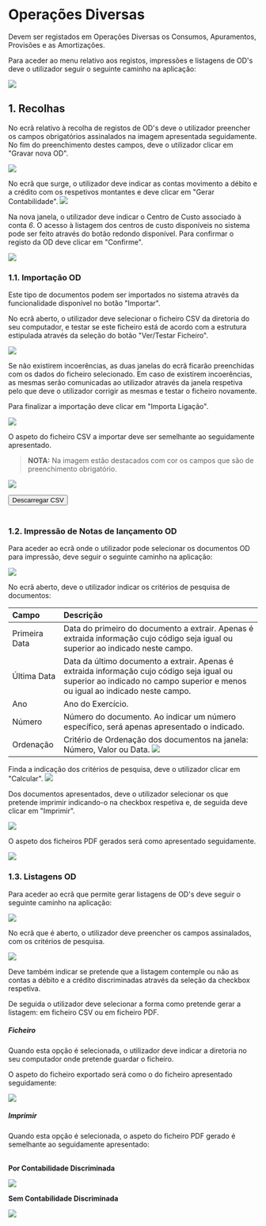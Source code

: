 # Operações Diversas

Devem ser registados em Operações Diversas os Consumos, Apuramentos, Provisões e as Amortizações.

Para aceder ao menu relativo aos registos, impressões e listagens de OD's deve o utilizador seguir o seguinte caminho na aplicação:

![](https://spmssicc.github.io/pages/markdown/mu_snc_ap.assets/mu_snc_ap-1329a32e.png)

## 1. Recolhas

No ecrã relativo à recolha de registos de OD's deve o utilizador preencher os campos obrigatórios assinalados na imagem apresentada seguidamente. No fim do preenchimento destes campos, deve o utilizador clicar em "Gravar nova OD".

![](https://spmssicc.github.io/pages/markdown/mu_snc_ap.assets/mu_snc_ap-33223ddb.png)

No ecrã que surge, o utilizador deve indicar as contas movimento a débito e a crédito com os respetivos montantes e deve clicar em "Gerar Contabilidade".
![](https://spmssicc.github.io/pages/markdown/mu_snc_ap.assets/mu_snc_ap-e4d771f8.png)

Na nova janela, o utilizador deve indicar o Centro de Custo associado à conta *6*. O acesso à listagem dos centros de custo disponíveis no sistema pode ser feito através do botão redondo disponível. Para confirmar o registo da OD deve clicar em "Confirme".

![](https://spmssicc.github.io/pages/markdown/mu_snc_ap.assets/mu_snc_ap-1301a399.png)


### 1.1. Importação OD
Este tipo de documentos podem ser importados no sistema através da funcionalidade disponível no botão "Importar".

No ecrã aberto, o utilizador deve selecionar o ficheiro CSV da diretoria do seu computador, e testar se este ficheiro está de acordo com a estrutura estipulada através da seleção do botão "Ver/Testar Ficheiro".

![](https://spmssicc.github.io/pages/markdown/mu_snc_ap.assets/mu_snc_ap-7798f755.png)

Se não existirem incoerências, as duas janelas do ecrã ficarão preenchidas com os dados do ficheiro selecionado. Em caso de existirem incoerências, as mesmas serão comunicadas ao utilizador através da janela respetiva pelo que deve o utilizador corrigir as mesmas e testar o ficheiro novamente.

Para finalizar a importação deve clicar em "Importa Ligação".

![](https://spmssicc.github.io/pages/markdown/mu_snc_ap.assets/mu_snc_ap-4a69feb5.png)

O aspeto do ficheiro CSV a importar deve ser semelhante ao seguidamente apresentado.

> **NOTA:** Na imagem estão destacados com cor os campos que são de preenchimento obrigatório.

![](https://spmssicc.github.io/pages/markdown/mu_snc_ap.assets/mu_snc_ap-a2092bf3.png)
<div style="height:40px">
<button id=descarregar type="button" onclick="location.href='https://spmssicc.github.io/pages/markdown/docs_excel/OD_SNCAP.csv'">Descarregar CSV</button>
</div>

### 1.2. Impressão de Notas de lançamento OD

Para aceder ao ecrã onde o utilizador pode selecionar os documentos OD para impressão, deve seguir o seguinte caminho na aplicação:

![](https://spmssicc.github.io/pages/markdown/mu_snc_ap.assets/mu_snc_ap-bf4b7a1b.png)

No ecrã aberto, deve o utilizador indicar os critérios de pesquisa de documentos:

|Campo| Descrição|
|:--|:--|
|Primeira Data    | Data do primeiro do documento a extrair. Apenas é extraida informação cujo código seja igual ou superior ao indicado neste campo.    |
|Última Data    |Data da último documento a extrair. Apenas é extraida informação cujo código seja igual ou superior ao indicado no campo superior e menos ou igual ao indicado neste campo.   |
|Ano    | Ano do Exercício.   |
|Número    | Número do documento. Ao indicar um número específico, será apenas apresentado o indicado.   |
|Ordenação    | Critério de Ordenação dos documentos na janela: Número, Valor ou Data. ![](https://spmssicc.github.io/pages/markdown/mu_snc_ap.assets/mu_snc_ap-b520cb09.png)  |

Finda a indicação dos critérios de pesquisa, deve o utilizador clicar em "Calcular".
![](https://spmssicc.github.io/pages/markdown/mu_snc_ap.assets/mu_snc_ap-48118c7f.png)

Dos documentos apresentados, deve o utilizador selecionar os que pretende imprimir indicando-o na checkbox respetiva e, de seguida deve clicar em "Imprimir".

![](https://spmssicc.github.io/pages/markdown/mu_snc_ap.assets/mu_snc_ap-89451eb4.png)

O aspeto dos ficheiros PDF gerados será como apresentado seguidamente.

![](https://spmssicc.github.io/pages/markdown/mu_snc_ap.assets/mu_snc_ap-cf4d3e63.png)

### 1.3. Listagens OD

Para aceder ao ecrã que permite gerar listagens de OD's deve seguir o seguinte caminho na aplicação:

![](https://spmssicc.github.io/pages/markdown/mu_snc_ap.assets/mu_snc_ap-0915d94d.png)

No ecrã que é aberto, o utilizador deve preencher os campos assinalados, com os critérios de pesquisa.

![](https://spmssicc.github.io/pages/markdown/mu_snc_ap.assets/mu_snc_ap-36b514eb.png)

Deve também indicar se pretende que a listagem contemple ou não as contas a débito e a crédito discriminadas através da seleção da checkbox respetiva.

De seguida o utilizador deve selecionar a forma como pretende gerar a listagem: em ficheiro CSV ou em ficheiro PDF.

##### Ficheiro

Quando esta opção é selecionada, o utilizador deve indicar a diretoria no seu computador onde pretende guardar o ficheiro.

O aspeto do ficheiro exportado será como o do ficheiro apresentado seguidamente:

![](https://spmssicc.github.io/pages/markdown/mu_snc_ap.assets/mu_snc_ap-07b58737.png)

##### Imprimir

Quando esta opção é selecionada, o aspeto do ficheiro PDF gerado é semelhante ao seguidamente apresentado:

</br>**Por Contabilidade Discriminada**

![](https://spmssicc.github.io/pages/markdown/mu_snc_ap.assets/mu_snc_ap-14b9e895.png)

**Sem Contabilidade Discriminada**

![](https://spmssicc.github.io/pages/markdown/mu_snc_ap.assets/mu_snc_ap-8abbffb4.png)
